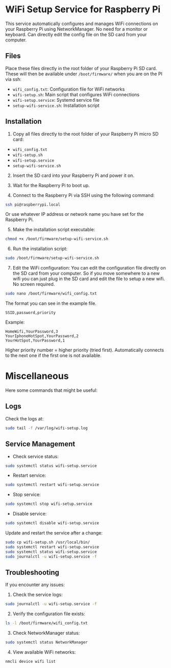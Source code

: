 # WiFi Setup Service for Raspberry Pi

This service automatically configures and manages WiFi connections on your Raspberry Pi using NetworkManager. No need for a monitor or keyboard. Can directly edit the config file on the SD card from your computer.

## Files

Place these files directly in the root folder of your Raspberry Pi SD card. These will then be available under `/boot/firmware/` when you are on the PI via ssh:

- `wifi_config.txt`: Configuration file for WiFi networks
- `wifi-setup.sh`: Main script that configures WiFi connections
- `wifi-setup.service`: Systemd service file
- `setup-wifi-service.sh`: Installation script

## Installation

1. Copy all files directly to the root folder of your Raspberry Pi micro SD card:

- `wifi_config.txt`
- `wifi-setup.sh`
- `wifi-setup.service`
- `setup-wifi-service.sh`

2. Insert the SD card into your Raspberry Pi and power it on.

3. Wait for the Raspberry Pi to boot up.

4. Connect to the Raspberry Pi via SSH using the following command:

```bash
ssh pi@raspberrypi.local
```

Or use whatever IP address or network name you have set for the Raspberry Pi.

5. Make the installation script executable:

```bash
chmod +x /boot/firmware/setup-wifi-service.sh
```

6. Run the installation script:

```bash
sudo /boot/firmware/setup-wifi-service.sh
```

7. Edit the WiFi configuration:
   You can edit the configuration file directly on the SD card from your computer. So if you move somewhere to a new wifi you can just plug in the SD card and edit the file to setup a new wifi. No screen required.

```bash
sudo nano /boot/firmware/wifi_config.txt
```

The format you can see in the example file.

```
SSID,password,priority
```

Example:

```
HomeWifi,YourPassword,3
YourIphoneHotSpot,YourPassword,2
YourHotSpot,YourPassword,1
```

Higher priority number = higher priority (tried first).
Automatically connects to the next one if the first one is not available.

# Miscellaneous

Here some commands that might be useful:

## Logs

Check the logs at:

```bash
sudo tail -f /var/log/wifi-setup.log
```

## Service Management

- Check service status:

```bash
sudo systemctl status wifi-setup.service
```

- Restart service:

```bash
sudo systemctl restart wifi-setup.service
```

- Stop service:

```bash
sudo systemctl stop wifi-setup.service
```

- Disable service:

```bash
sudo systemctl disable wifi-setup.service
```

Update and restart the service after a change:

```bash
sudo cp wifi-setup.sh /usr/local/bin/
sudo systemctl restart wifi-setup.service
sudo systemctl status wifi-setup.service
sudo journalctl -u wifi-setup.service -f
```

## Troubleshooting

If you encounter any issues:

1. Check the service logs:

```bash
sudo journalctl -u wifi-setup.service -f
```

2. Verify the configuration file exists:

```bash
ls -l /boot/firmware/wifi_config.txt
```

3. Check NetworkManager status:

```bash
sudo systemctl status NetworkManager
```

4. View available WiFi networks:

```bash
nmcli device wifi list
```
